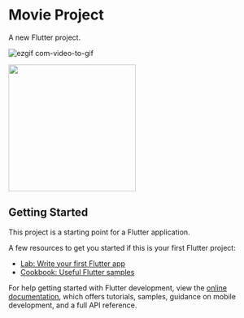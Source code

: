 # Movie Project

A new Flutter project.


![ezgif com-video-to-gif](https://github.com/eyuphan-oguz/softwareproject/assets/75530935/dfb1a505-9445-4abb-ba60-2fad55d76e5d)



<img src="https://github.com/eyuphan-oguz/softwareproject/assets/75530935/3339ba21-0d2a-4cb3-bab0-866f5cd4f2f2" width="250" height="auto" />

## Getting Started

This project is a starting point for a Flutter application.

A few resources to get you started if this is your first Flutter project:

- [Lab: Write your first Flutter app](https://docs.flutter.dev/get-started/codelab)
- [Cookbook: Useful Flutter samples](https://docs.flutter.dev/cookbook)

For help getting started with Flutter development, view the
[online documentation](https://docs.flutter.dev/), which offers tutorials,
samples, guidance on mobile development, and a full API reference.

